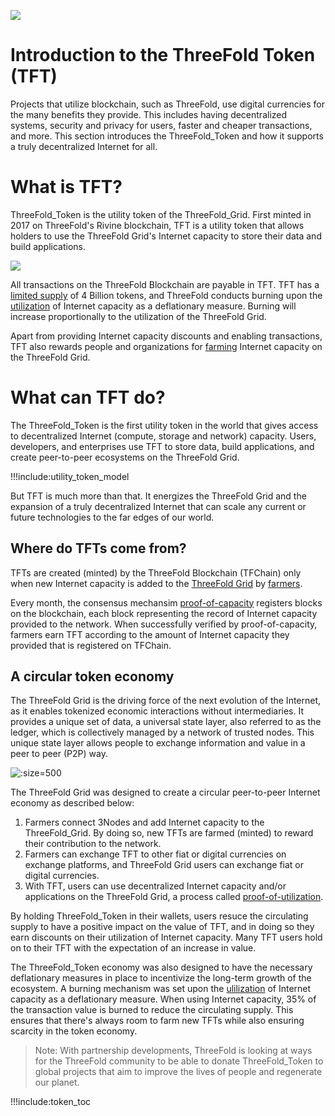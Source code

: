 ![](img/tft.png)

# Introduction to the ThreeFold Token (TFT)

Projects that utilize blockchain, such as ThreeFold, use digital currencies for the many benefits they provide. This includes having decentralized systems, security and privacy for users, faster and cheaper transactions, and more. This section introduces the ThreeFold_Token and how it supports a truly decentralized Internet for all.  

# What is TFT?

ThreeFold_Token is the utility token of the ThreeFold_Grid. First minted in 2017 on ThreeFold's Rivine blockchain, TFT is a utility token that allows holders to use the ThreeFold Grid's Internet capacity to store their data and build applications.

![](img/token_valuable_.jpg)

All transactions on the ThreeFold Blockchain are payable in TFT. TFT has a [limited supply](tft_limited_supply) of 4 Billion tokens, and ThreeFold conducts burning upon the [utilization](proof_of_utilization) of Internet capacity as a deflationary measure. Burning will increase proportionally to the utilization of the ThreeFold Grid.

Apart from providing Internet capacity discounts and enabling transactions, TFT also rewards people and organizations for [farming](farming_intro) Internet capacity on the ThreeFold Grid.

# What can TFT do?

The ThreeFold_Token is the first utility token in the world that gives access to decentralized Internet (compute, storage and network) capacity. Users, developers, and enterprises use TFT to store data, build applications, and create peer-to-peer ecosystems on the ThreeFold Grid.

!!!include:utility_token_model

But TFT is much more than that. It energizes the ThreeFold Grid and the expansion of a truly decentralized Internet that can scale any current or future technologies to the far edges of our world.

<!-- MOVE TO GRID ![](img/missing_layer_.jpg) -->

## Where do TFTs come from?

TFTs are created (minted) by the ThreeFold Blockchain (TFChain) only when new Internet capacity is added to the [ThreeFold Grid](grid_intro) by [farmers](farming_intro). 

Every month, the consensus mechansim [proof-of-capacity](proof_of_capacity) registers blocks on the blockchain, each block representing the record of Internet capacity provided to the network. When successfully verified by proof-of-capacity, farmers earn TFT according to the amount of Internet capacity they provided that is registered on TFChain.

## A circular token economy

The ThreeFold Grid is the driving force of the next evolution of the Internet, as it enables tokenized economic interactions without intermediaries. It provides a unique set of data, a universal state layer, also referred to as the ledger, which is collectively managed by a network of trusted nodes. This unique state layer allows people to exchange information and value in a peer to peer (P2P) way.

![](img/circular_tft3_.jpg ':size=500')

The ThreeFold Grid was designed to create a circular peer-to-peer Internet economy as described below:

1. Farmers connect 3Nodes and add Internet capacity to the ThreeFold_Grid. By doing so, new TFTs are farmed (minted) to reward their contribution to the network.  
2. Farmers can exchange TFT to other fiat or digital currencies on exchange platforms, and ThreeFold Grid users can exchange fiat or digital currencies. 
3. With TFT, users can use decentralized Internet capacity and/or applications on the ThreeFold Grid, a process called [proof-of-utilization](utilization).

By holding ThreeFold_Token in their wallets, users resuce the circulating supply to have a positive impact on the value of TFT, and in doing so they earn discounts on their utilization of Internet capacity. Many TFT users hold on to their TFT with the expectation of an increase in value.

The ThreeFold_Token economy was also designed to have the necessary deflationary measures in place to incentivize the long-term growth of the ecosystem. A burning mechanism was set upon the [ulilization](proof_of_utilization) of Internet capacity as a deflationary measure. When using Internet capacity, 35% of the transaction value is burned to reduce the circulating supply. This ensures that there's always room to farm new TFTs while also ensuring scarcity in the token economy.

> Note: With partnership developments, ThreeFold is looking at ways for the ThreeFold community to be able to donate ThreeFold_Token to global projects that aim to improve the lives of people and regenerate our planet. 

!!!include:token_toc